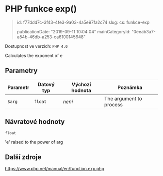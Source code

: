 PHP funkce exp()
================

> id: f77ddd7c-3f43-4fe3-9a03-4a5e97fa2c74
> slug:
> 	cs: funkce-exp
>
> publicationDate: "2019-09-11 10:04:04"
> mainCategoryId: "0eeab3a7-a54b-46db-a253-ca6100145648"

Dostupnost ve verzích: `PHP 4.0`

Calculates the exponent of <constant>e</constant>


Parametry
--------------

| Parametr | Datový typ | Výchozí hodnota | Poznámka |
|-----|-----|-----|-----|
| `$arg` | `float` | *není* | The argument to process |


Návratové hodnoty
----------------

`float`

'e' raised to the power of arg

Další zdroje
------------

https://www.php.net/manual/en/function.exp.php
